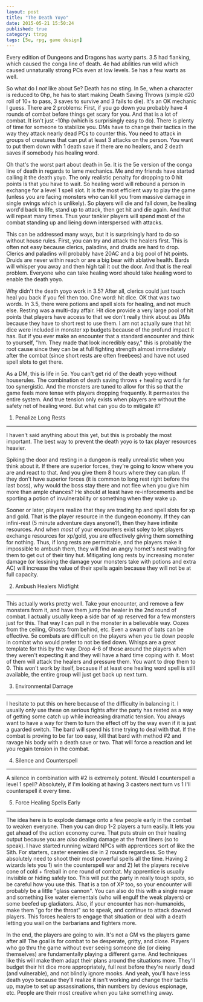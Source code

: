 ```yaml
---
layout: post
title: "The Death Yoyo"
date: 2015-05-21 15:50:24
published: true
category: ttrpg 
tags: [5e, rpg, game design]
---
```


Every edition of Dungeons and Dragons has warty parts. 3.5 had flanking, which caused the conga line of death. 4e had abilities run wild which caused unnaturally strong PCs even at low levels. 5e has a few warts as well. 

So what do I *not* like about 5e? Death has no sting. In 5e, when a character is reduced to 0hp, he has to start making Death Saving Throws (simple d20 roll of 10+ to pass, 3 saves to survive and 3 fails to die). It's an OK mechanic I guess. There are 2 problems: First, if you go down you probably have 4 rounds of combat before things get scary for you. And that is a lot of combat. It isn't just -10hp (which is surprisingly easy to do). There is plenty of time for someone to stabilize you. DMs have to change their tactics in the way they attack nearly dead PCs to counter this. You need to attack in groups of creatures that can put at least 3 attacks on the person. You want to put them down with 1 death save if there are no healers, and 2 death saves if somebody has healing word.

Oh that's the worst part about death in 5e. It is the 5e version of the conga line of death in regards to lame mechanics. Me and my friends have started calling it the death yoyo. The only realistic penalty for dropping to 0 hit points is that you have to wait. So healing word will rebound a person in exchange for a level 1 spell slot. It is the most efficient way to play the game (unless you are facing monsters who can kill you from massive damage in single swings which is unlikely). So players will die and fall down, be healing word'd back to life, stand up to attack, then get hit and die again. And that will repeat many times. Thus your tankier players will spend most of the combat standing up and lieing down interspersed with attacks. 

This can be addressed many ways, but it is surprisingly hard to do so without house rules. First, you can try and attack the healers first. This is often not easy because clerics, paladins, and druids are hard to drop. Clerics and paladins will probably have 20AC and a big pool of hit points. Druids are never within reach or are a big bear with ablative health. Bards will whisper you away and then high tail it out the door. And that is the real problem. Everyone who can take healing word should take healing word to enable the death yoyo.

Why didn't the death yoyo work in 3.5? After all, clerics could just touch heal you back if you fell then too. One word: hit dice. OK that was two words. In 3.5, there were potions and spell slots for healing, and not much else. Resting was a multi-day affair. Hit dice provide a very large pool of hit points that players have access to that we don't really think about as DMs because they have to short rest to use them. I am not actually sure that hit dice were included in monster xp budgets because of the profund impact it has. But if you ever make an encounter that a standard encounter and think to yourself, "hm. They made that look incredibly easy," this is probably the root cause since they can be at full fighting strength almost immediately after the combat (since short rests are often freebees) and have not used spell slots to get there.

As a DM, this is life in 5e. You can't get rid of the death yoyo without houserules. The combination of death saving throws + healing word is far too synergistic. And the monsters are tuned to allow for this so that the game feels more tense with players dropping frequently. It permeates the entire system. And true tension only exists when players are without the safety net of healing word. But what can you do to mitigate it?


1) Penalize Long Rests 
----------------------

I haven't said anything about this yet, but this is probably the most important. The best way to prevent the death yoyo is to tax player resources heavier.

Spiking the door and resting in a dungeon is really unrealistic when you think about it. If there are superior forces, they're going to know where you are and react to that. And you give them 8 hours where they can plan. If they don't have superior forces (it is common to long rest right before the last boss), why would the boss stay there and not flee when you give him more than ample chances? He should at least have re-inforcements and be sporting a potion of invulnerability or something when they wake up.

Sooner or later, players realize that they are trading hp and spell slots for xp and gold. That is the player resource in the dungeon economy. If they can infini-rest (5 minute adventure days anyone?), then they have infinite resources. And when *most* of your encounters exist soley to let players exchange resources for xp/gold, you are effectively giving them something for nothing. Thus, if long rests are permittable, and the players make it impossible to ambush them, they will find an angry hornet's nest waiting for them to get out of their tiny hut. Mitigating long rests by increasing monster damage (or lessining the damage your monsters take with potions and extra AC) will increase the value of their spells again because they will not be at full capacity.


2) Ambush Healers Midfight
--------------------------

This actually works pretty well. Take your encounter, and remove a few monsters from it, and have them jump the healer in the 2nd round of combat. I actually usually keep a side bar of xp reserved for a few monsters just for this. That way I can pull in the monster in a believable way. Oozes from the ceiling, Ghosts from behind, etc. Even a swarm of bats can be effective. 5e combats are difficult on the players when you tie down people in combat who would prefer to not be tied down. Whisps are a great template for this by the way. Drop 4-6 of those around the players when they weren't expecting it and they will have a hard time coping with it. Most of them will attack the healers and pressure them. You want to drop them to 0. This won't work by itself, because if at least one healing word spell is still available, the entire group will just get back up next turn. 


3) Environmental Damage
-----------------------

I hesitate to put this on here because of the difficulty in balancing it. I usually only use these on serious fights after the party has rested as a way of getting some catch up while increasing dramatic tension. You always want to have a way for them to turn the effect off by the way even if it is just a guarded switch. The bard will spend his time trying to deal with that. If the combat is proving to be far too easy, kill that bard with method #2 and ravage his body with a death save or two. That will force a reaction and let you regain tension in the combat.


4) Silence and Counterspell
---------------------------

A silence in combination with #2 is extremely potent. Would I counterspell a level 1 spell? Absolutely, if I'm looking at having 3 casters next turn vs 1 I'll counterspell it every time. 


5) Force Healing Spells Early
-----------------------------

The idea here is to explode damage onto a few people early in the combat to weaken everyone. Then you can drop 1-2 players a turn easily. It lets you get ahead of the action economy curve. That puts strain on their healing output because you are *also* dealing damage at the front liners (so to speak). I have started running wizard NPCs with apprentices sort of like the Sith. For starters, caster enemies die in 2 rounds regardless. So they absolutely need to shoot their most powerful spells all the time. Having 2 wizards lets you 1) win the counterspell war and 2) let the players receive cone of cold + fireball in one round of combat. My apprentice is usually invisible or hiding safely too. This will put the party in really tough spots, so be careful how you use this. That is a ton of XP too, so your encounter will probably be a little "glass cannon". You can also do this with a single mage and something like water elementals (who will engulf the weak players) or some beefed up gladiators. Also, if your encounter has non-humanoids, make them "go for the throat" so to speak, and continue to attack downed players. This forces healers to engage that situation or deal with a death letting you wail on the barbarians and fighters more.


In the end, the players are going to win. It's not a GM vs the players game after all! The goal is for combat to be desperate, gritty, and close. Players who go thru the game without ever seeing someone die (or dieing themselves) are fundamentally playing a different game. And techniques like this will make them adapt their plans around the situations more. They'll budget their hit dice more appropriately, full rest before they're nearly dead (and vulnerable), and not blindly ignore mooks. And yeah, you'll have less death yoyo because they'll realize it isn't working and change their tactis up, maybe to set up assassinations, thin numbers by devious espionage, etc. People are their most creative when you take something away.

